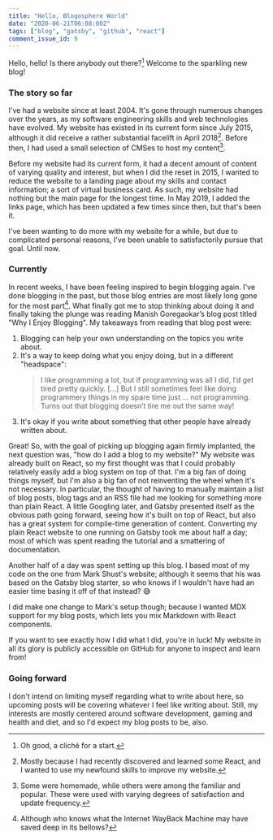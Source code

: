 ```yaml
---
title: "Hello, Blogosphere World"
date: "2020-06-21T06:08:00Z"
tags: ["blog", "gatsby", "github", "react"]
comment_issue_id: 9
---
```


Hello, hello! Is there anybody out there?[^cliche] Welcome to the sparkling new blog!

### The story so far

I've had a website since at least 2004. It's gone through numerous changes over the years, as my software engineering skills and web technologies have evolved. My website has existed in its current form since July 2015, although it did receive a rather substantial facelift in April 2018[^react]. Before then, I had used a small selection of CMSes to host my content[^cms-details].

Before my website had its current form, it had a decent amount of content of varying quality and interest, but when I did the reset in 2015, I wanted to reduce the website to a landing page about my skills and contact information; a sort of virtual business card. As such, my website had nothing but the <Link to="/">main page</Link> for the longest time. In May 2019, I added the <Link to="/links">links page</Link>, which has been updated a few times since then, but that's been it.

I've been wanting to do more with my website for a while, but due to complicated personal reasons, I've been unable to satisfactorily pursue that goal. Until now.

### Currently

In recent weeks, I have been feeling inspired to begin blogging again. I've done blogging in the past, but those blog entries are most likely long gone for the most part[^wayback]. What finally got me to stop thinking about doing it and finally taking the plunge was reading <ExternalLink to="https://manishearth.github.io/blog/2018/08/26/why-i-enjoy-blogging/">Manish Goregaokar’s blog post titled "Why I Enjoy Blogging"</ExternalLink>. My takeaways from reading that blog post were:

1. Blogging can help your own understanding on the topics you write about.
2. It's a way to keep doing what you enjoy doing, but in a different "headspace":
   > I like programming a lot, but if programming was all I did, I’d get tired pretty quickly. […] But I still sometimes feel like doing programmery things in my spare time just … not programming. Turns out that blogging doesn’t tire me out the same way!
3. It's okay if you write about something that other people have already written about.

Great! So, with the goal of picking up blogging again firmly implanted, the next question was, "how do I add a blog to my website?" My website was already built on React, so my first thought was that I could probably relatively easily add a blog system on top of that. I'm a big fan of doing things myself, but I'm also a big fan of not reinventing the wheel when it's not necessary. In particular, the thought of having to manually maintain a list of blog posts, blog tags and an RSS file had me looking for something more than plain React. A little Googling later, and <ExternalLink to="https://www.gatsbyjs.org/">Gatsby</ExternalLink> presented itself as the obvious path going forward, seeing how it's built on top of React, but also has a great system for compile-time generation of content. Converting my plain React website to one running on Gatsby took me about half a day; most of which was spent reading the tutorial and a smattering of documentation.

Another half of a day was spent setting up this blog. I based most of my code on the one from <ExternalLink to="https://markshust.com/">Mark Shust's website</ExternalLink>; although it seems that his was based on the <ExternalLink to="https://github.com/gatsbyjs/gatsby-starter-blog">Gatsby blog starter</ExternalLink>, so who knows if I wouldn't have had an easier time basing it off of that instead? 😅

I did make one change to Mark's setup though; because I wanted <ExternalLink to="https://www.gatsbyjs.org/docs/mdx/">MDX support</ExternalLink> for my blog posts, which lets you mix Markdown with React components.

If you want to see exactly how I did what I did, you're in luck! My <ExternalLink to="https://github.com/alexschrod/website">website in all its glory is publicly accessible on GitHub</ExternalLink> for anyone to inspect and learn from!

### Going forward

I don't intend on limiting myself regarding what to write about here, so upcoming posts will be covering whatever I feel like writing about. Still, my interests are mostly centered around software development, gaming and health and diet, and so I'd expect my blog posts to be, also.

[^cliche]: Oh good, a cliché for a start.
[^react]: Mostly because I had recently discovered and learned some React, and I wanted to use my newfound skills to improve my website.
[^cms-details]: Some were homemade, while others were among the <ExternalLink to="https://www.mediawiki.org/">familiar</ExternalLink> and <ExternalLink to="https://www.drupal.org/">popular</ExternalLink>. These were used with varying degrees of satisfaction and update frequency.
[^wayback]: Although who knows what the <ExternalLink to="https://web.archive.org/">Internet WayBack Machine</ExternalLink> may have saved deep in its bellows?
